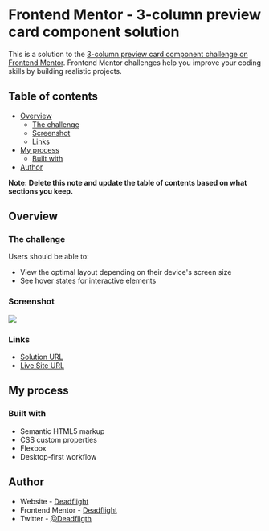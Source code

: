 # Frontend Mentor - 3-column preview card component solution

This is a solution to the [3-column preview card component challenge on Frontend Mentor](https://www.frontendmentor.io/challenges/3column-preview-card-component-pH92eAR2-). Frontend Mentor challenges help you improve your coding skills by building realistic projects.

## Table of contents

- [Overview](#overview)
  - [The challenge](#the-challenge)
  - [Screenshot](#screenshot)
  - [Links](#links)
- [My process](#my-process)
  - [Built with](#built-with)
- [Author](#author)

**Note: Delete this note and update the table of contents based on what sections you keep.**

## Overview

### The challenge

Users should be able to:

- View the optimal layout depending on their device's screen size
- See hover states for interactive elements

### Screenshot

![](./screenshot.jpg)

### Links

- [Solution URL](https://github.com/Deadflight/3ColumnCardComponent)
- [Live Site URL](https://your-live-site-url.com)

## My process

### Built with

- Semantic HTML5 markup
- CSS custom properties
- Flexbox
- Desktop-first workflow
## Author

- Website - [Deadflight](https://github.com/Deadflight)
- Frontend Mentor - [Deadflight](https://www.frontendmentor.io/profile/Deadflight)
- Twitter - [@Deadfligth](https://twitter.com/Deadfligth)